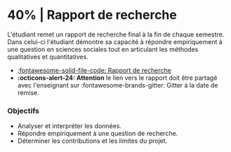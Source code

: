 # 40% | Rapport de recherche

L'étudiant remet un rapport de recherche final à la fin de chaque semestre. Dans celui-ci l'étudiant démontre sa capacité à répondre empiriquement à une question en sciences sociales tout en articulant les méthodes qualitatives et quantitatives.


- [:fontawesome-solid-file-code: Rapport de recherche](https://colab.research.google.com/github/mickaeltemporao/mdss-materials/blob/main/rapport-de-recherche.ipynb)
- **:octicons-alert-24: Attention** le lien vers le rapport doit être partagé avec l'enseignant sur :fontawesome-brands-gitter: Gitter à la date de remise.

### Objectifs
- Analyser et interpréter les données.
- Répondre empiriquement à une question de recherche.
- Déterminer les contributions et les limites du projet.

